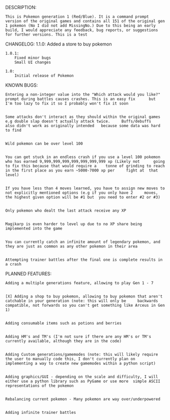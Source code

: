 DESCRIPTION:

	This is Pokemon generation 1 (Red/Blue). It is a command prompt version of the original games and contains all 151 of the original gen 1 pokemon (No I did not add MissingNo.) Due to this being an early build, I would appreciate any feedback, bug reports, or suggestions for further versions. This is a test


CHANGELOG:
	1.1.0:
		Added a store to buy pokemon
	
	1.0.1:
		Fixed minor bugs
		Small UI changes
	
	1.0:
		Initial release of Pokemon


KNOWN BUGS:
	
	Entering a non-integer value into the "Which attack would you like?" prompt during battles causes crashes. This is an easy fix 		but   I'm too lazy to fix it so I probably won't fix it soon


	Some attacks don't interact as they should within the original games e.g double slap doesn't actually attack twice. 	Buffs/debuffs     also didn't work as originally intended 	because some data was hard to find


	Wild pokemon can be over level 100


	You can get stuck in an endless crash if you use a level 100 pokemon who has earned 9,999,999,999,999,999,999,999 xp (Likely not 	  going to fix this because that would require a 	tonne of grinding to reach in the first place as you earn ~5000-7000 xp per 	fight at  that level)


	If you have less than 4 moves learned, you have to assign new moves to not explicitly mentioned options (e.g if you only have 2 	moves, the highest given option will be #1 but 	you need to enter #2 or #3)


	Only pokemon who dealt the last attack receive any XP	


	Magikarp is even harder to level up due to no XP share being implemented into the game


	You can currently catch an infinite amount of legendary pokemon, and they are just as common as any other pokemon in their area


	Attempting trainer battles after the final one is complete results in a crash


PLANNED FEATURES:

	Adding a multiple generations feature, allowing to play Gen 1 - 7


	[X] Adding a shop to buy pokemon, allowing to buy pokemon that aren't catchable in your generation (note: this will only be 	backwards compatible, not forwards so you can't get something like Arceus in Gen 1)


	Adding consumable items such as potions and berries


	Adding HM's and TM's (I'm not sure if there are any HM's or TM's currently available, although they are in the code)


	Adding Custom generations/gamemodes (note: this will likely require the user to manually code this, I don't currently plan on 	implementing a way to create new gamemodes within a python script)


	Adding graphics/GUI - depending on the scale and difficulty, I will either use a python library such as PyGame or use more 	simple ASCII representations of the pokemon	


	Rebalancing current pokemon - Many pokemon are way over/underpowered


	Adding infinite trainer battles
